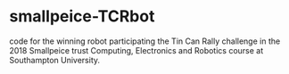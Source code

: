 # smallpeice-TCRbot
code for the winning robot participating the Tin Can Rally challenge in the 2018 Smallpeice trust Computing, Electronics and Robotics course at Southampton University.
